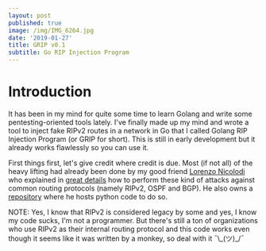 ```yaml
---
layout: post
published: true
image: /img/IMG_6264.jpg
date: '2019-01-27'
title: GRIP v0.1
subtitle: Go RIP Injection Program
---
```

# Introduction
It has been in my mind for quite some time to learn Golang and write some pentesting-oriented tools lately. I've finally made up my mind and wrote a tool to inject fake RIPv2 routes in a network in Go that I called Golang RIP Injection Program (or GRIP for short). This is still in early development but it already works flawlessly so you can use it.

First things first, let's give credit where credit is due. Most (if not all) of the heavy lifting had already been done by my good friend [Lorenzo Nicolodi](https://www.linkedin.com/in/lorenzo-nicolodi-83a04420/) who explained in [great details](https://microlab.red/2018/04/06/practical-routing-attacks-1-3-rip/) how to perform these kind of attacks against common routing protocols (namely RIPv2, OSPF and BGP). He also owns a [repository](https://github.com/illordlo/exploits/tree/master/routing) where he hosts python code to do so.
<p class="alert alert-info">
    <span class="label label-info">NOTE:</span> Yes, I know that RIPv2 is considered legacy by some and yes, I know my code sucks, I'm not a programmer. But there's still a ton of organizations who use RIPv2 as their internal routing protocol and this code works even though it seems like it was written by a monkey, so deal with it ¯\_(ツ)_/¯
</p>


